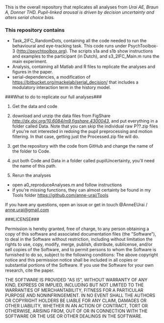 This is the overall repository that replicates all analyses from
_Urai AE, Braun A, Donner THD. Pupil-linked arousal is driven by decision uncertainty and alters serial choice bias._

### This repository contains ###

- Task_2IFC_RandomDots, containing all the code needed to run the behavioural and eye-tracking task. This code runs under PsychToolbox-3 (http://psychtoolbox.org). The scripts s1a and s1b show instructions and examples to the participant (in Dutch), and s3_2IFC_Main.m runs the main experiment.
- Analysis, containing all Matlab and R files to replicate the analyses and figures in the paper.
- serial-dependencies, a modification of https://bitbucket.org/mackelab/serial_decision/ that includes a modulatory interaction term in the history model.

###What to do to replicate our full analyses###

1. Get the data and code
  1. download and unzip the data files from FigShare _http://dx.doi.org/10.6084/m9.figshare.4300043_, and put everything in a folder called Data. Note that you can skip the individual raw P??.zip files if you're not interested in redoing the pupil preprocessing and motion filtering. In that case, getting just the Processed.zip file will do.
  2. get the repository with the code from GitHub and change the name of the folder to Code.
  5. put both Code and Data in a folder called pupilUncertainty, you'll need the name of this path.

2. Rerun the analyses
  * open a0_reproduceAnalyses.m and follow instructions
  * if you're missing functions, they can almost certainty be found in my Tools folder https://github.com/anne-urai/Tools

If you have any questions, open an issue or get in touch @AnneEUrai / anne.urai@gmail.com

###LICENSE###

Permission is hereby granted, free of charge, to any person obtaining a copy of this software and associated documentation files (the "Software"), to deal in the Software without restriction, including without limitation the rights to use, copy, modify, merge, publish, distribute, sublicense, and/or sell copies of the Software, and to permit persons to whom the Software is furnished to do so, subject to the following conditions:
The above copyright notice and this permission notice shall be included in all copies or substantial portions of the Software.
If you use the Software for your own research, cite the paper.

THE SOFTWARE IS PROVIDED "AS IS", WITHOUT WARRANTY OF ANY KIND, EXPRESS OR IMPLIED, INCLUDING BUT NOT LIMITED TO THE WARRANTIES OF MERCHANTABILITY, FITNESS FOR A PARTICULAR PURPOSE AND NONINFRINGEMENT. IN NO EVENT SHALL THE AUTHORS OR COPYRIGHT HOLDERS BE LIABLE FOR ANY CLAIM, DAMAGES OR OTHER LIABILITY, WHETHER IN AN ACTION OF CONTRACT, TORT OR OTHERWISE, ARISING FROM, OUT OF OR IN CONNECTION WITH THE SOFTWARE OR THE USE OR OTHER DEALINGS IN THE SOFTWARE.
